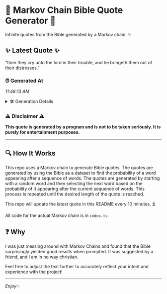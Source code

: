 # 📖 Markov Chain Bible Quote Generator 📖

Infinite quotes from the Bible generated by a Markov chain. ✨

## ✨ Latest Quote ✨
"then they cry unto the lord in their trouble, and he bringeth them out of their distresses."

### ⏰ Generated At
*11:48:13 AM*

<details>
    <summary>🛠️ Generation Details</summary>
    <p>
        <strong>🌱 Seed:</strong> then<br>
        <strong>🔄 Iterations:</strong> 16<br>
        <strong>📜 Context History:</strong><br>[ then ]: they<br>[ then, they ]: cry<br>[ then, they, cry ]: unto<br>[ then, they, cry, unto ]: the<br>[ then, they, cry, unto, the ]: lord<br>[ then, they, cry, unto, the, lord ]: in<br>[ they, cry, unto, the, lord, in ]: their<br>[ cry, unto, the, lord, in, their ]: trouble,<br>[ unto, the, lord, in, their, trouble, ]: and<br>[ the, lord, in, their, trouble,, and ]: he<br>[ lord, in, their, trouble,, and, he ]: bringeth<br>[ in, their, trouble,, and, he, bringeth ]: them<br>[ their, trouble,, and, he, bringeth, them ]: out<br>[ trouble,, and, he, bringeth, them, out ]: of<br>[ and, he, bringeth, them, out, of ]: their<br>[ he, bringeth, them, out, of, their ]: distresses.<br>
    </p>
</details>

### ⚠️ Disclaimer ⚠️
**This quote is generated by a program and is not to be taken seriously. It is purely for entertainment purposes.**

---

## 🔍 How It Works

This repo uses a Markov chain to generate Bible quotes. The quotes are generated by using the Bible as a dataset to find the probability of a word appearing after a sequence of words. The quotes are generated by starting with a random word and then selecting the next word based on the probability of it appearing after the current sequence of words. This process is repeated until the desired length of the quote is reached.

This repo will update the latest quote in this README every 10 minutes. ⏳

All code for the actual Markov chain is in `index.ts`.

## ❓ Why

I was just messing around with Markov Chains and found that the Bible surprisingly yielded good results when prompted. 
It was suggested by a friend, and I am in no way christian.

Feel free to adjust the text further to accurately reflect your intent and experience with the project!

---

*Enjoy*✨
